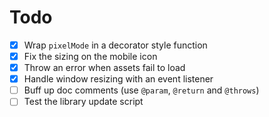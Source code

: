 # Todo
- [x] Wrap `pixelMode` in a decorator style function
- [x] Fix the sizing on the mobile icon
- [x] Throw an error when assets fail to load
- [x] Handle window resizing with an event listener
- [ ] Buff up doc comments (use `@param`, `@return` and `@throws`)
- [ ] Test the library update script
